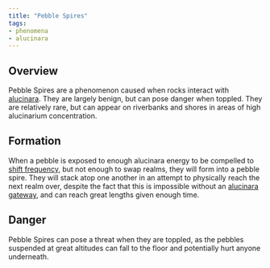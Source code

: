 ```yaml
---
title: "Pebble Spires"
tags:
- phenomena
- alucinara
---
```

## Overview
Pebble Spires are a phenomenon caused when rocks interact with [alucinara](phenomena/alucinara.md). They are largely benign, but can pose danger when toppled. They are relatively rare, but can appear on riverbanks and shores in areas of high alucinarium concentration.

## Formation
When a pebble is exposed to enough alucinara energy to be compelled to [shift frequency](phenomena/frequencial-shift.md), but not enough to swap realms, they will form into a pebble spire. They will stack atop one another in an attempt to physically reach the next realm over, despite the fact that this is impossible without an [alucinara gateway](phenomena/alucinara-gateway.md), and can reach great lengths given enough time.

## Danger
Pebble Spires can pose a threat when they are toppled, as the pebbles suspended at great altitudes can fall to the floor and potentially hurt anyone underneath.
